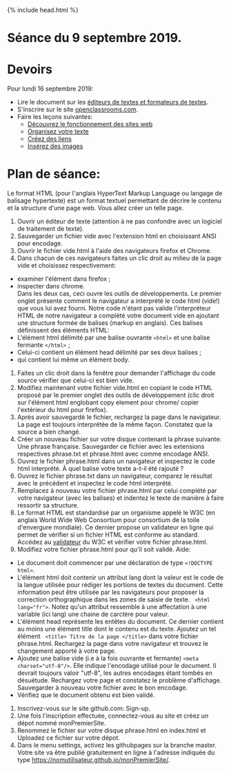 {% include head.html %}

# Séance du 9 septembre 2019.

# Devoirs

Pour lundi 16 septembre 2019:

* Lire le document sur les [éditeurs de textes et formateurs de textes](https://edisondelorgues.github.io/NSI/Docs/Editeurs.html).
* S'inscrire sur le site [openclassrooms.com](https://openclassrooms.com/fr/).
* Faire les leçons suivantes:
  * [Découvrez le fonctionnement des sites web](https://openclassrooms.com/fr/courses/1603881-apprenez-a-creer-votre-site-web-avec-html5-et-css3/1604192-decouvrez-le-fonctionnement-des-sites-web)
  * [Organisez votre texte](https://openclassrooms.com/fr/courses/1603881-apprenez-a-creer-votre-site-web-avec-html5-et-css3/1604534-organisez-votre-texte)
  * [Créez des liens](https://openclassrooms.com/fr/courses/1603881-apprenez-a-creer-votre-site-web-avec-html5-et-css3/1604646-creez-des-liens)
  * [Insérez des images](https://openclassrooms.com/fr/courses/1603881-apprenez-a-creer-votre-site-web-avec-html5-et-css3/1604791-inserez-des-images)


# Plan de séance:

Le format HTML (pour l'anglais HyperText Markup Language ou langage de balisage hypertexte) est un format textuel permettant de décrire le contenu et la structure d'une page web. Vous allez créer un telle page.

1. Ouvrir un éditeur de texte (attention à ne pas confondre avec un logiciel de traitement de texte).
1. Sauvegarder un fichier vide avec l'extension html en choisissant ANSI pour encodage.
1. Ouvrir le fichier vide.html à l'aide des navigateurs firefox et Chrome.
1. Dans chacun de ces navigateurs faites un clic droit au milieu de la page vide et choisissez respectivement:
  * examiner l'élément dans firefox ;
  * inspecter dans chrome.<br />Dans les deux cas, ceci ouvre les outils de développements. Le premier onglet présente comment le navigateur a interprété le code html (vide!) que vous lui avez fourni. Notre code n'étant pas valide l'interpréteur HTML de notre navigateur a complété votre document vide en ajoutant une structure formée de balises (markup en anglais). Ces balises définissent des éléments HTML: 
  * L'élément html délimité par une balise ouvrante ```<html>``` et une balise fermante ```</html>``` ;
  * Celui-ci contient un élément head délimité par ses deux balises ;
  * qui contient lui même un élément body.
1. Faites un clic droit dans la fenêtre pour demander l'affichage du code source vérifier que celui-ci est bien vide. 
1. Modifiez maintenant votre fichier vide.html en copiant le code HTML proposé par le premier onglet des outils de développement (clic droit sur l'élément html englobant copy element pour chrome/ copier l'extérieur du html pour firefox).
1. Après avoir sauvegardé le fichier, rechargez la page dans le navigateur. La page est toujours interprétée de la même façon. Constatez que la source a bien changé.
1. Créer un nouveau fichier sur votre disque contenant la phrase suivante: Une phrase française. Sauvegarder ce fichier avec les extensions respectives phrase.txt et phrase.html avec comme encodage ANSI.
1. Ouvrez le fichier phrase.html dans un navigateur et inspectez le code html interprété. À quel balise votre texte a-t-il été rajouté ?
1. Ouvrez le fichier phrase.txt dans un navigateur, comparez le résultat avec le précédent et inspectez le code html interprété.
1. Remplacez à nouveau votre fichier phrase.html par celui complété par votre navigateur (avec les balises) et indentez le texte de manière à faire ressortir sa structure.
1. Le format HTML est standardisé par un organisme appelé le W3C (en anglais World Wide Web Consortium pour consortium de la toile d'envergure mondiale). Ce dernier propose un validateur en ligne qui permet de vérifier si un fichier HTML est conforme au standard. Accédez au [validateur](https://validator.w3.org/nu/#file) du W3C et vérifier votre fichier phrase.html.
1. Modifiez votre fichier phrase.html pour qu'il soit validé. Aide:
* Le document doit commencer par une déclaration de type ```<!DOCTYPE html>```.
* L'élément html doit contenir un attribut lang dont la valeur est le code de la langue utilisée pour rédiger les portions de textes du document. Cette information peut être utilisée par les navigateurs pour proposer la correction orthographique dans les zones de saisie de texte. ``` <html lang="fr">```. Notez qu'un attribut ressemble à une affectation à une variable (ici lang) une chaine de carctère pour valeur.
* L'élément head représente les entêtes du document. Ce dernier contient au moins une élément title dont le contenu est du texte. Ajoutez un tel élément  ``` <title> Titre de la page </title>``` dans votre fichier phrase.html. Rechargez la page dans votre navigateur et trouvez le changement apporté à votre page. 
* Ajoutez une balise vide (i.e à la fois ouvrante et fermante) ```<meta charset="utf-8"/>```. Elle indique l'encodage utilisé pour le document. Il devrait toujours valoir "utf-8", les autres encodages étant tombés en désuétude. Rechargez votre page et constatez le problème d'affichage. Sauvegarder à nouveau votre fichier avec le bon encodage.
* Vérifiez que le document obtenu est bien validé.
1. Inscrivez-vous sur le site github.com: Sign-up. 
1. Une fois l'inscription effectuée, connectez-vous au site et créez un dépot nommé monPremierSite. 
1. Renommez le fichier sur votre disque phrase.html en index.html et Uploadez ce fichier sur votre dépot.
1. Dans le menu settings, activez les githubpages sur la branche master. Votre site va être publié gratuitement en ligne à l'adresse indiquée du type https://nomutilisateur.github.io/monPremierSite/.

